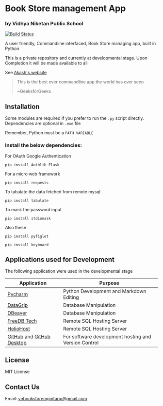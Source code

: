 # Book Store management App
### by Vidhya Niketan Public School

[![Build Status](https://travis-ci.org/joemccann/dillinger.svg?branch=master)](https://travis-ci.org/joemccann/dillinger)

A user friendly, Commandline interfaced, Book Store managing app, built in Python

This is a private repository and currently at developmental stage. 
Upon Completion it will be made available to all

See [Akash's website](https://akashshanmugaraj.wixsite.com/home) 

> This is the best ever commandline app the world has ever seen
> 
> ~GeeksforGeeks

## Installation
Some modules are required if you prefer to run the `.py` script directly. Dependencies are optional in `.exe` file

Remember, Python must be a `PATH VARIABLE`

### Install the below dependencies:

For OAuth Google Authentication
```shell
pip install Authlib Flask
```
For a micro web framework
```pip install Flask
pip install requests
```
To tabulate the data fetched from remote mysql

```
pip install tabulate
```

To mask the password input

```
pip install stdiomask
```

Also these

```
pip install pyfiglet
```

```
pip install keyboard
```

## Applications used for Development

The following application were used in the developmental stage

| Application | Purpose |
| ------ | ------ |
| [Pycharm](https://www.jetbrains.com/pycharm/) | Python Development and Markdown Editing |
| [DataGrip](https://www.jetbrains.com/datagrip/) | Database Manipulation |
| [DBeaver](https://dbeaver.io/) | Database Manipulation|
| [FreeDB Tech](https://freedb.tech/) | Remote SQL Hosting Server |
| [HelioHost](https://www.heliohost.org/) | Remote SQL Hosting Server |
| [GitHub](https://github.com/) and [GitHub Desktop](https://desktop.github.com/) | For software development hosting and Version Control |


## License

MIT License

## Contact Us
Email: vnbookstoremgmtapp@gmail.com

